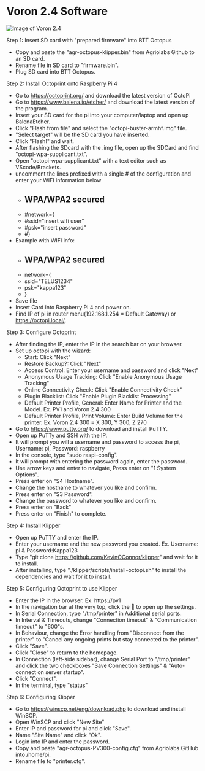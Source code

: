# Voron 2.4 Software

![Image of Voron 2.4](http://vorondesign.com/images/voron2.4.jpg)

Step 1: Insert SD card with "prepared firmware" into BTT Octopus
- Copy and paste the "agr-octopus-klipper.bin" from Agriolabs Github to an SD card.
- Rename file in SD card to "firmware.bin".
- Plug SD card into BTT Octopus.

Step 2: Install Octoprint onto Raspberry Pi 4
- Go to https://octoprint.org/ and download the latest version of OctoPi
- Go to https://www.balena.io/etcher/ and download the latest version of the program.
- Insert your SD card for the pi into your computer/laptop and open up BalenaEtcher.
- Click "Flash from file" and select the "octopi-buster-armhf.img" file.
- "Select target" will be the SD card you have inserted.
- Click "Flash!" and wait.
- After flashing the SDcard with the .img file, open up the SDCard and find "octopi-wpa-supplicant.txt".
- Open "octopi-wpa-supplicant.txt" with a text editor such as VScode/Brackets.
- uncomment the lines prefixed with a single # of the configuration and enter your WIFI information below
    - ## WPA/WPA2 secured
    - #network={
    - #ssid="insert wifi user"
    - #psk="insert password"
    - #}
- Example with WIFI info:
    - ## WPA/WPA2 secured
    - network={
    - ssid="TELUS1234"
    - psk="kappa123"
    - }
- Save file
- Insert Card into Raspberry Pi 4 and power on.
- Find IP of pi in router menu(192.168.1.254 = Default Gateway) or https://octopi.local/.

Step 3: Configure Octoprint
- After finding the IP, enter the IP in the search bar on your browser.
- Set up octopi with the wizard:
    - Start: Click "Next"
    - Restore Backup?: Click "Next"
    - Access Control: Enter your username and password and click "Next"
    - Anonymous Usage Tracking: Click "Enable Anonymous Usage Tracking"
    - Online Connectivity Check: Click "Enable Connectivity Check"
    - Plugin Blacklist: Click "Enable Plugin Blacklist Processing"
    - Default Printer Profile, General: Enter Name for Printer and the Model. Ex. PV1 and Voron 2.4 300
    - Default Printer Profile, Print Volume: Enter Build Volume for the printer. Ex. Voron 2.4 300 = X 300, Y 300, Z 270 
- Go to https://www.putty.org/ to download and install PuTTY.
- Open up PuTTy and SSH with the IP.
- It will prompt you will a username and password to access the pi, Username: pi, Password: raspberry
- In the console, type "sudo raspi-config".
- It will prompt with entering the password again, enter the password.
- Use arrow keys and enter to navigate, Press enter on "1 System Options".
- Press enter on "S4 Hostname".
- Change the hostname to whatever you like and confirm.
- Press enter on "S3 Password".
- Change the password to whatever you like and confirm.
- Press enter on "Back"
- Press enter on "Finish" to complete.

Step 4: Install Klipper
- Open up PuTTY and enter the IP.
- Enter your username and the new password you created. Ex. Username: pi & Password:Kappa123
- Type "git clone https://github.com/KevinOConnor/klipper" and wait for it to install.
- After installing, type "./klipper/scripts/install-octopi.sh" to install the dependencies and wait for it to install.

Step 5: Configuring Octoprint to use Klipper
- Enter the IP in the browser. Ex. https://pv1
- In the navigation bar at the very top, click the 🔧 to open up the settings.
- In Serial Connection, type "/tmp/printer" in Additional serial ports.
- In Interval & Timeouts, change "Connection timeout" & "Communication timeout" to "600"s.
- In Behaviour, change the Error handling from "Disconnect from the printer" to "Cancel any ongoing prints but stay connected to the printer".
- Click "Save".
- Click "Close" to return to the homepage.
- In Connection (left-side sidebar), change Serial Port to "/tmp/printer" and click the two checkboxes "Save Connection Settings" & "Auto-connect on server startup".
- Click "Connect".
- In the terminal, type "status"

Step 6: Configuring Klipper
- Go to https://winscp.net/eng/download.php to download and install WinSCP.
- Open WinSCP and click "New Site"
- Enter IP and password for pi and click "Save".
- Name "Site Name" and click "Ok".
- Login into IP and enter the password.
- Copy and paste "agr-octopus-PV300-config.cfg" from Agriolabs GitHub into /home/pi.
- Rename file to "printer.cfg".


